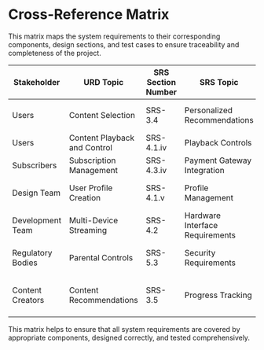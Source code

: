 # Cross-Reference Matrix

This matrix maps the system requirements to their corresponding components, design sections, and test cases to ensure traceability and completeness of the project.

| Stakeholder         | URD Topic                  | SRS Section Number | SRS Topic                     | Architecture Section | Architecture Topic             | Design Section | Design Topic                   | Test Section | Test Topics                       |
|----------------------|----------------------------|--------------------|-------------------------------|-----------------------|-------------------------------|----------------|---------------------------------|--------------|------------------------------------|
| Users               | Content Selection         | SRS-3.4           | Personalized Recommendations | Arch-2               | Container Diagram             | Design-2       | System Overview                | Test-1       | User Login (Chai Test Code)       |
| Users               | Content Playback and Control | SRS-4.1.iv      | Playback Controls            | Arch-3.1             | Component Diagram             | Design-3.1     | Architectural Overview         | Test-3       | Video Playback                    |
| Subscribers         | Subscription Management   | SRS-4.3.iv        | Payment Gateway Integration  | Arch-3               | Component Diagram             | Design-4.5     | Billing and Subscription       | Test-4       | Subscription Activation           |
| Design Team         | User Profile Creation     | SRS-4.1.v         | Profile Management           | Arch-3               | Component Diagram for Admins  | Design-5       | Deployment                     | Test-14      | Access Control                    |
| Development Team    | Multi-Device Streaming    | SRS-4.2           | Hardware Interface Requirements | Arch-4            | Deployment Diagram            | Design-6       | Data Design                    | Test-10      | Service Availability              |
| Regulatory Bodies   | Parental Controls         | SRS-5.3           | Security Requirements        | Arch-1               | System Context Diagram        | Design-6.2     | Data Processing                | Test-9       | Data Protection                   |
| Content Creators    | Content Recommendations   | SRS-3.5           | Progress Tracking            | Arch-1               | System Context Diagram        | Design-7.1     | User Interface Wireframes      | Test-23      | Content Delivery Network (CDN)    |

This matrix helps to ensure that all system requirements are covered by appropriate components, designed correctly, and tested comprehensively.
